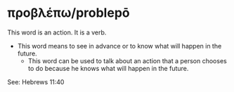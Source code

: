 # προβλέπω/problepō
This word is an action. It is a verb.

* This word means to see in advance or to know what will happen in the future.
    * This word can be used to talk about an action that a person chooses to do because he knows what will happen in the future.

See: Hebrews 11:40
